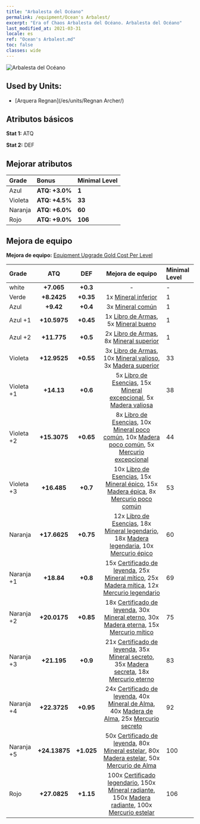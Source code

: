 ```yaml
---
title: "Arbalesta del Océano"
permalink: /equipment/Ocean's Arbalest/
excerpt: "Era of Chaos Arbalesta del Océano. Arbalesta del Océano"
last_modified_at: 2021-03-31
locale: es
ref: "Ocean's Arbalest.md"
toc: false
classes: wide
---
```


  ![Arbalesta del Océano](/images/e/e_99021.png)

## Used by Units:

* [Arquera Regnan](/es/units/Regnan Archer/) 


## Atributos básicos
 **Stat 1:** ATQ

 **Stat 2:** DEF

## Mejorar atributos

  |     Grade    |   Bonus | Minimal Level | 
  |:-------------|:--------|:--------------| 
  | Azul | **ATQ: +3.0%** | **1** | 
  | Violeta | **ATQ: +4.5%** | **33** | 
  | Naranja | **ATQ: +6.0%** | **60** | 
  | Rojo | **ATQ: +9.0%** | **106** | 


## Mejora de equipo
 **Mejora de equipo:** [Equipment Upgrade Gold Cost Per Level](/equipment/EquipmentUpgradeCostPerLevel/) 

  |          Grade      | ATQ | DEF | Mejora de equipo | Minimal Level |
  |:--------------------|:---------:|:---------:|:----------------:|:--------------|
  | white | **+7.065** | **+0.3** | - | - |
  | Verde | **+8.2425** | **+0.35** | 1x [Mineral inferior](/es/Items/mat_1/) | 1 |
  | Azul | **+9.42** | **+0.4** | 3x [Mineral común](/es/Items/mat_6/) | 1 |
  | Azul +1 | **+10.5975** | **+0.45** | 1x [Libro de Armas](/es/Items/mat_18/), 5x [Mineral bueno](/es/Items/mat_12/) | 1 |
  | Azul +2 | **+11.775** | **+0.5** | 2x [Libro de Armas](/es/Items/mat_25/), 8x [Mineral superior](/es/Items/mat_19/) | 1 |
  | Violeta | **+12.9525** | **+0.55** | 3x [Libro de Armas](/es/Items/mat_32/), 10x [Mineral valioso](/es/Items/mat_26/), 3x [Madera superior](/es/Items/mat_20/) | 33 |
  | Violeta +1 | **+14.13** | **+0.6** | 5x [Libro de Esencias](/es/Items/mat_39/), 15x [Mineral excepcional](/es/Items/mat_33/), 5x [Madera valiosa](/es/Items/mat_27/) | 38 |
  | Violeta +2 | **+15.3075** | **+0.65** | 8x [Libro de Esencias](/es/Items/mat_46/), 10x [Mineral poco común](/es/Items/mat_40/), 10x [Madera poco común](/es/Items/mat_41/), 5x [Mercurio excepcional](/es/Items/mat_35/) | 44 |
  | Violeta +3 | **+16.485** | **+0.7** | 10x [Libro de Esencias](/es/Items/mat_53/), 15x [Mineral épico](/es/Items/mat_47/), 15x [Madera épica](/es/Items/mat_48/), 8x [Mercurio poco común](/es/Items/mat_42/) | 53 |
  | Naranja | **+17.6625** | **+0.75** | 12x [Libro de Esencias](/es/Items/mat_60/), 18x [Mineral legendario](/es/Items/mat_54/), 18x [Madera legendaria](/es/Items/mat_55/), 10x [Mercurio épico](/es/Items/mat_49/) | 60 |
  | Naranja +1 | **+18.84** | **+0.8** | 15x [Certificado de leyenda](/es/Items/mat_67/), 25x [Mineral mítico](/es/Items/mat_61/), 25x [Madera mítica](/es/Items/mat_62/), 12x [Mercurio legendario](/es/Items/mat_56/) | 69 |
  | Naranja +2 | **+20.0175** | **+0.85** | 18x [Certificado de leyenda](/es/Items/mat_74/), 30x [Mineral eterno](/es/Items/mat_68/), 30x [Madera eterna](/es/Items/mat_69/), 15x [Mercurio mítico](/es/Items/mat_63/) | 75 |
  | Naranja +3 | **+21.195** | **+0.9** | 21x [Certificado de leyenda](/es/Items/mat_81/), 35x [Mineral secreto](/es/Items/mat_75/), 35x [Madera secreta](/es/Items/mat_76/), 18x [Mercurio eterno](/es/Items/mat_70/) | 83 |
  | Naranja +4 | **+22.3725** | **+0.95** | 24x [Certificado de leyenda](/es/Items/mat_88/), 40x [Mineral de Alma](/es/Items/mat_82/), 40x [Madera de Alma](/es/Items/mat_83/), 25x [Mercurio secreto](/es/Items/mat_77/) | 92 |
  | Naranja +5 | **+24.13875** | **+1.025** | 50x [Certificado de leyenda](/es/Items/mat_95/), 80x [Mineral estelar](/es/Items/mat_89/), 80x [Madera estelar](/es/Items/mat_90/), 50x [Mercurio de Alma](/es/Items/mat_84/) | 100 |
  | Rojo | **+27.0825** | **+1.15** | 100x [Certificado legendario](/es/Items/mat_102/), 150x [Mineral radiante](/es/Items/mat_96/), 150x [Madera radiante](/es/Items/mat_97/), 100x [Mercurio estelar](/es/Items/mat_91/) | 106 |


